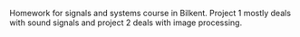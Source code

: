 Homework for signals and systems course in Bilkent. Project 1 mostly deals with sound signals and project 2 deals with image processing.
